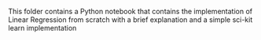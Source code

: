 This folder contains a Python notebook that contains the implementation of Linear Regression from scratch with a brief explanation and a simple sci-kit learn implementation
